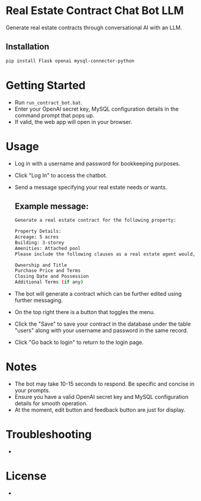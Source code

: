 # Real Estate Contract Chat Bot LLM

Generate real estate contracts through conversational AI with an LLM.

## Installation

```bash
pip install Flask openai mysql-connector-python
```
# Getting Started
- Run `run_contract_bot.bat`.
- Enter your OpenAI secret key, MySQL configuration details in the command prompt that pops up.
- If valid, the web app will open in your browser.

# Usage
- Log in with a username and password for bookkeeping purposes.
- Click "Log In" to access the chatbot.
- Send a message specifying your real estate needs or wants.
   
    ## Example message:
    ```bash
    Generate a real estate contract for the following property:

    Property Details:
    Acreage: 5 acres
    Building: 3-storey
    Amenities: Attached pool
    Please include the following clauses as a real estate agent would, all numbered while leaving newline characters after each point for good presentation:

    Ownership and Title
    Purchase Price and Terms
    Closing Date and Possession
    Additional Terms (if any)
    ```

- The bot will generate a contract which can be further edited using further messaging.
- On the top right there is a button that toggles the menu.
- Click the "Save" to save your contract in the database under the table "users" along with your username and password in the same record.
- Click "Go back to login" to return to the login page.

# Notes
- The bot may take 10-15 seconds to respond. Be specific and concise in your prompts.
- Ensure you have a valid OpenAI secret key and MySQL configuration details for smooth operation.
- At the moment, edit button and feedback button are just for display.

# Troubleshooting
-

# License
-




